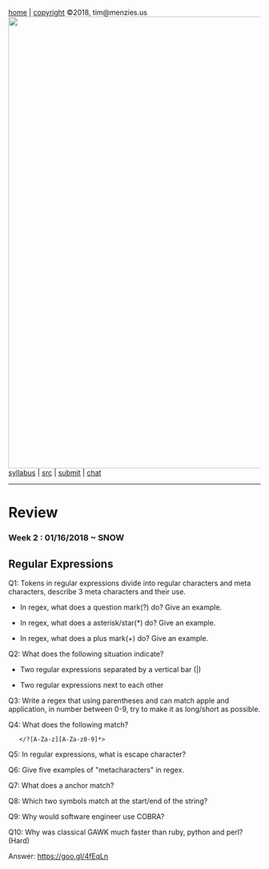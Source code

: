 [home](http://tiny.cc/plm18) |
[copyright](https://github.com/txt/plm18/blob/master/LICENSE.md) &copy;2018, tim&commat;menzies.us
<br>
[<img width=900 src="https://raw.githubusercontent.com/txt/plm18/master/img/banner.png">](http://tiny.cc/plm18)<br>
[syllabus](https://github.com/txt/plm18/blob/master/doc/syllabus.md) |
[src](https://github.com/txt/plm18/tree/master/src) |
[submit](http://tiny.cc/plm18give) |
[chat](https://plm18.slack.com/)


______



# Review

### Week 2 : 01/16/2018 ~ SNOW

## Regular Expressions

Q1: Tokens in regular expressions divide into regular characters and meta characters, describe 3 meta characters and their use.

   - In regex, what does a question mark(?) do? Give an example.

   - In regex, what does a asterisk/star(*) do? Give an example.

   - In regex, what does a plus mark(+) do? Give an example.

Q2: What does the following situation indicate?

   - Two regular expressions separated by a vertical bar (|)

   - Two regular expressions next to each other

Q3: Write a regex that using parentheses and can match apple and application, in number between 0-9, try to make it as long/short as possible.

Q4: What does the following match?

       </?[A-Za-z][A-Za-z0-9]*>

Q5: In regular expressions, what is escape character?

Q6: Give five examples of "metacharacters" in regex.

Q7: What does a anchor match?
     
Q8: Which two symbols match at the start/end of the string?

Q9: Why would software engineer use COBRA?

Q10: Why was classical GAWK much faster than ruby, python and perl? (Hard)

Answer:
https://goo.gl/4fEqLn
